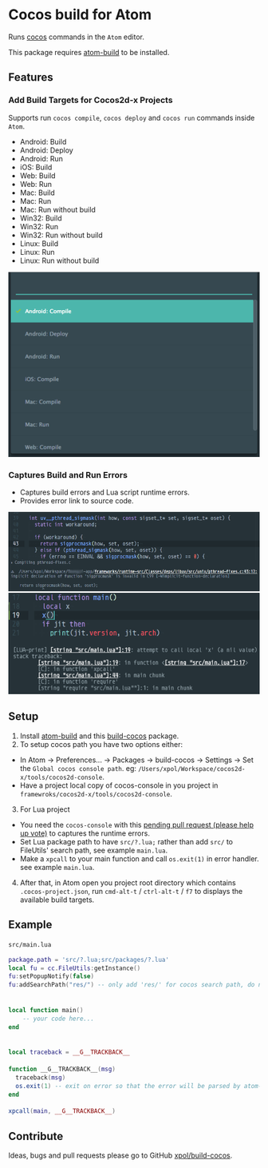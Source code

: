# Cocos build for Atom

Runs [cocos][] commands in the `Atom` editor.

This package requires [atom-build][] to be installed.

## Features

### Add Build Targets for Cocos2d-x Projects

Supports run `cocos compile`, `cocos deploy` and `cocos run` commands inside `Atom`.

* Android: Build
* Android: Deploy
* Android: Run
* iOS: Build
* Web: Build
* Web: Run
* Mac: Build
* Mac: Run
* Mac: Run without build
* Win32: Build
* Win32: Run
* Win32: Run without build
* Linux: Build
* Linux: Run
* Linux: Run without build

![Targets](images/targets.png)

### Captures Build and Run Errors

* Captures build errors and Lua script runtime errors.
* Provides error link to source code.

![Cpp Errors](images/cpp-errors.png)
![Lua Errors](images/lua-errors.png)

## Setup

1. Install [atom-build][] and this [build-cocos][] package.
2. To setup cocos path you have two options either:
  * In Atom -> Preferences... -> Packages -> build-cocos -> Settings -> Set the `Global cocos console path`. eg: `/Users/xpol/Workspace/cocos2d-x/tools/cocos2d-console`.
  * Have a project local copy of cocos-console in you project in `framewroks/cocos2d-x/tools/cocos2d-console`.
3. For Lua project
  * You need the `cocos-console` with this [pending pull request (please help up vote)](https://github.com/cocos2d/cocos2d-console/pull/320) to captures the runtime errors.
  * Set Lua package path to have `src/?.lua;` rather than add `src/` to FileUtils' search path, see example `main.lua`.
  * Make a `xpcall` to your main function and call `os.exit(1)` in error handler. see example `main.lua`.
4. After that, in Atom open you project root directory which contains `.cocos-project.json`, run `cmd-alt-t` / `ctrl-alt-t` / `f7` to displays the available build targets.

## Example


`src/main.lua`

```lua
package.path = 'src/?.lua;src/packages/?.lua'
local fu = cc.FileUtils:getInstance()
fu:setPopupNotify(false)
fu:addSearchPath("res/") -- only add 'res/' for cocos search path, do not add 'src/'.


local function main()
	-- your code here...
end


local traceback = __G__TRACKBACK__

function __G__TRACKBACK__(msg)
  traceback(msg)
  os.exit(1) -- exit on error so that the error will be parsed by atom-build.
end

xpcall(main, __G__TRACKBACK__)

```

## Contribute

Ideas, bugs and pull requests please go to GitHub [xpol/build-cocos][repo].

[atom-build]: https://atom.io/packages/build
[build-cocos]: https://atom.io/packages/build-cocos
[cocos]: https://github.com/cocos2d/cocos2d-console
[repo]: https://github.com/xpol/build-cocos

